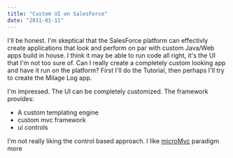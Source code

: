 ```yaml
---
title: "Custom UI on SalesForce"
date: "2011-01-11"
---
```


I'll be honest. I'm skeptical that the SalesForce platform can effectivly create applications that look and perform on par with custom Java/Web apps build in house. I think it may be able to run code all right, it's the UI that I'm not too sure of. Can I really create a completely custom looking app and have it run on the platform? First I'll do the Tutorial, then perhaps I'll try to create the Milage Log app.

I'm impressed. The UI can be completely customized. The framework provides:

- A custom templating engine
- custom mvc framework
- ui controls

I'm not really liking the control based approach. I like [microMvc](http://code.google.com/p/micromvc-asp/) paradigm more
